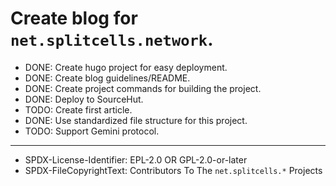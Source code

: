 # Create blog for `net.splitcells.network`.
* DONE: Create hugo project for easy deployment.
* DONE: Create blog guidelines/README.
* DONE: Create project commands for building the project.
* DONE: Deploy to SourceHut.
* TODO: Create first article.
* DONE: Use standardized file structure for this project.
* TODO: Support Gemini protocol.

----
* SPDX-License-Identifier: EPL-2.0 OR GPL-2.0-or-later
* SPDX-FileCopyrightText: Contributors To The `net.splitcells.*` Projects